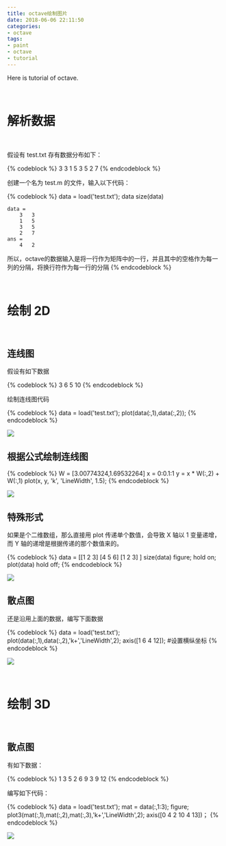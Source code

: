 ```yaml
---
title: octave绘制图片
date: 2018-06-06 22:11:50
categories:
- octave
tags:
- paint
- octave
- tutorial
---
```

Here is tutorial of octave.

<!-- more -->

<br/>

# 解析数据

<br/>

假设有 test.txt 存有数据分布如下：

{% codeblock %}
3 3
1 5
3 5
2 7
{% endcodeblock %}

创建一个名为 test.m 的文件，输入以下代码：

{% codeblock %}
data = load('test.txt');
data
size(data)

	data =
		3   3
		1   5
		3   5
		2   7
	ans =
		4   2
所以，octave的数据输入是将一行作为矩阵中的一行，并且其中的空格作为每一列的分隔，将换行符作为每一行的分隔
{% endcodeblock %}

<br/>

# 绘制 2D

<br/>

## 连线图

假设有如下数据

{% codeblock %}
3 6
5 10
{% endcodeblock %}

绘制连线图代码

{% codeblock %}
data = load('test.txt');
plot(data(:,1),data(:,2));
{% endcodeblock %}

![](/images/octave/3_0.jpg)

## 根据公式绘制连线图

{% codeblock %}
W = [3.00774324,1.69532264]
x = 0:0.1:1
y = x * W(:,2) + W(:,1)
plot(x, y, 'k', 'LineWidth', 1.5);
{% endcodeblock %}

![](/images/octave/3_0_0.jpg)

## 特殊形式

如果是个二维数组，那么直接用 plot 传递单个数值，会导致 X 轴以 1 变量递增，而 Y 轴的递增是根据传递的那个数值来的。

{% codeblock %}
data = [[1 2 3]
         [4 5 6]
         [1 2 3]
]
size(data)
figure;
hold on;
plot(data)
hold off;
{% endcodeblock %}

![](/images/octave/3_0_1.jpg)

## 散点图

还是沿用上面的数据，编写下面数据

{% codeblock %}
data = load('test.txt');
plot(data(:,1),data(:,2),'k+','LineWidth',2);
axis([1 6 4 12]); #设置横纵坐标
{% endcodeblock %}

![](/images/octave/3_1.jpg)

<br/>

# 绘制 3D

<br/>

## 散点图

有如下数据：

{% codeblock %}
1 3 5
2 6 9
3 9 12
{% endcodeblock %}

编写如下代码：

{% codeblock %}
data = load('test.txt');
mat = data(:,1:3);
figure;
plot3(mat(:,1),mat(:,2),mat(:,3),'k+','LineWidth',2);
axis([0 4 2 10 4 13])；
{% endcodeblock %}

![](/images/octave/3_2.jpg)







